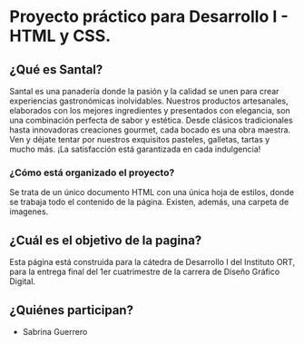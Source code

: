 # Proyecto práctico para Desarrollo I - HTML y CSS.

## ¿Qué es Santal?

Santal es una panadería donde la pasión y la calidad se unen para crear experiencias gastronómicas inolvidables. Nuestros productos artesanales, elaborados con los mejores ingredientes y presentados con elegancia, son una combinación perfecta de sabor y estética. Desde clásicos tradicionales hasta innovadoras creaciones gourmet, cada bocado es una obra maestra. Ven y déjate tentar por nuestros exquisitos pasteles, galletas, tartas y mucho más. ¡La satisfacción está garantizada en cada indulgencia!

### ¿Cómo está organizado el proyecto?

Se trata de un único documento HTML con una única hoja de estilos, donde se trabaja todo el contenido de la página. Existen, además, una carpeta de imagenes.

## ¿Cuál es el objetivo de la pagina?

Esta página está construida para la cátedra de Desarrollo I del Instituto ORT, para la entrega final del 1er cuatrimestre de la carrera de Diseño Gráfico Digital.

## ¿Quiénes participan?

* Sabrina Guerrero

